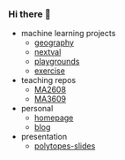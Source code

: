### Hi there 👋

- machine learning projects
  - [geography](https://github.com/xiaochuany/geography)
  - [nextval](https://github.com/xiaochuany/nextval)
  - [playgrounds](https://github.com/xiaochuany/playgrounds)
  - [exercise](https://github.com/xiaochuany/exercise)
- teaching repos
  - [MA2608](https://github.com/xiaochuany/MA2608)
  - [MA3609](https://github.com/xiaochuany/MA3609)
- personal
  - [homepage](https://github.com/xiaochuany/omega)
  - [blog](https://github.com/xiaochuany/1principle)
- presentation
  - [polytopes-slides](https://github.com/xiaochuany/polytopes-slides)
  
<!--
**xiaochuany/xiaochuany** is a ✨ _special_ ✨ repository because its `README.md` (this file) appears on your GitHub profile.

Here are some ideas to get you started:

- 🔭 I’m currently working on ...
- 🌱 I’m currently learning ...
- 👯 I’m looking to collaborate on ...
- 🤔 I’m looking for help with ...
- 💬 Ask me about ...
- 📫 How to reach me: ...
- 😄 Pronouns: ...
- ⚡ Fun fact: ...
-->
